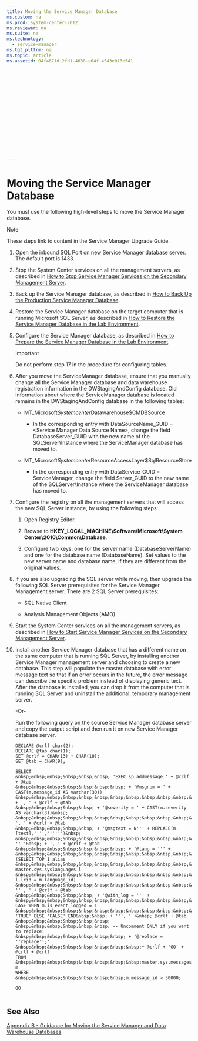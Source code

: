 ```yaml
---
title: Moving the Service Manager Database
ms.custom: na
ms.prod: system-center-2012
ms.reviewer: na
ms.suite: na
ms.technology: 
  - service-manager
ms.tgt_pltfrm: na
ms.topic: article
ms.assetid: 04f4671d-2fd1-4638-a64f-4543e013e541
 

















---
```

# Moving the Service Manager Database
You must use the following high\-level steps to move the Service Manager database.  
  
> [!NOTE]  
>  These steps link to content in the Service Manager Upgrade Guide.  
  
1.  Open the inbound SQL Port on new Service Manager database server. The default port is 1433.  
  
2.  Stop the System Center services on all the management servers, as described in [How to Stop Service Manager Services on the Secondary Management Server](http://technet.microsoft.com/library/jj900194.aspx).  
  
3.  Back up the Service Manager database, as described in [How to Back Up the Production Service Manager Database](http://technet.microsoft.com/library/jj900185.aspx).  
  
4.  Restore the Service Manager database on the target computer that is running Microsoft SQL Server, as described in [How to Restore the Service Manager Database in the Lab Environment](http://technet.microsoft.com/library/jj900192.aspx).  
  
5.  Configure the Service Manager database, as described in [How to Prepare the Service Manager Database in the Lab Environment](http://technet.microsoft.com/library/jj900187.aspx).  
  
    > [!IMPORTANT]  
    >  Do not perform step 17 in the procedure for configuring tables.  
  
6.  After you move the ServiceManager database, ensure that you manually change all the Service Manager database and data warehouse registration information in the DWStagingAndConfig database. Old information about where the ServiceManager database is located remains in the DWStagingAndConfig database in the following tables:  
  
    -   MT\_Microsoft$Systemcenter$Datawarehouse$CMDBSource  
  
        -   In the corresponding entry with DataSourceName\_GUID \= \<Service Manager Data Source Name\>, change the field DatabaseServer\_GUID with the new name of the SQLServer\\Instance where the ServiceManager database has moved to.  
  
    -   MT\_Microsoft$Systemcenter$ResourceAccessLayer$SqlResourceStore  
  
        -   In the corresponding entry with DataService\_GUID \= ServiceManager, change the field Server\_GUID to the new name of the SQLServer\\Instance where the ServiceManager database has moved to.  
  
7.  Configure the registry on all the management servers that will access the new SQL Server instance, by using the following steps:  
  
    1.  Open Registry Editor.  
  
    2.  Browse to **HKEY\_LOCAL\_MACHINE\\Software\\Microsoft\\System Center\\2010\\Common\\Database**.  
  
    3.  Configure two keys: one for the server name \(DatabaseServerName\) and one for the database name \(DatabaseName\). Set values to the new server name and database name, if they are different from the original values.  
  
8.  If you are also upgrading the SQL server while moving, then upgrade the following SQL Server prerequisites for the Service Manager Management server. There are 2 SQL Server prerequisites:  
  
    -   SQL Native Client  
  
    -   Analysis Management Objects \(AMO\)  
  
9. Start the System Center services on all the management servers, as described in [How to Start Service Manager Services on the Secondary Management Server](http://technet.microsoft.com/library/jj900196.aspx).  
  
10. Install another Service Manager database that has a different name on the same computer that is running SQL Server, by installing another Service Manager management server and choosing to create a new database. This step will populate the master database with error message text so that if an error occurs in the future, the error message can describe the specific problem instead of displaying generic text. After the database is installed, you can drop it from the computer that is running SQL Server and uninstall the additional, temporary management server.  
  
     \-Or\-  
  
     Run the following query on the source Service Manager database server and copy the output script and then run it on new Service Manager database server.  
  
    ```  
    DECLARE @crlf char(2);  
    DECLARE @tab char(1);  
    SET @crlf = CHAR(13) + CHAR(10);  
    SET @tab = CHAR(9);  
  
    SELECT   
    &nbsp;&nbsp;&nbsp;&nbsp;&nbsp;&nbsp; 'EXEC sp_addmessage ' + @crlf + @tab  
    &nbsp;&nbsp;&nbsp;&nbsp;&nbsp;&nbsp;&nbsp; + '@msgnum = ' + CAST(m.message_id AS varchar(30))  
    &nbsp;&nbsp;&nbsp;&nbsp;&nbsp;&nbsp;&nbsp;&nbsp;&nbsp;&nbsp;&nbsp;&nbsp;&nbsp; + ', ' + @crlf + @tab  
    &nbsp;&nbsp;&nbsp;&nbsp;&nbsp; + '@severity = ' + CAST(m.severity AS varchar(3))&nbsp;   
    &nbsp;&nbsp;&nbsp;&nbsp;&nbsp;&nbsp;&nbsp;&nbsp;&nbsp;&nbsp;&nbsp;&nbsp;&nbsp;&nbsp;+ ', ' + @crlf + @tab  
    &nbsp;&nbsp;&nbsp;&nbsp;&nbsp; + '@msgtext = N''' + REPLACE(m.[text],'''','''''')&nbsp;   
    &nbsp;&nbsp;&nbsp;&nbsp;&nbsp;&nbsp;&nbsp;&nbsp;&nbsp;&nbsp;&nbsp;&nbsp;&nbsp;&nbsp;+ ''''&nbsp; + ', ' + @crlf + @tab  
    &nbsp;&nbsp;&nbsp;&nbsp;&nbsp;&nbsp;&nbsp; + '@lang = ''' +   
    &nbsp;&nbsp;&nbsp;&nbsp;&nbsp;&nbsp;&nbsp;&nbsp;&nbsp;&nbsp;&nbsp;&nbsp;&nbsp; (SELECT TOP 1 alias   
    &nbsp;&nbsp;&nbsp;&nbsp;&nbsp;&nbsp;&nbsp;&nbsp;&nbsp;&nbsp;&nbsp;&nbsp;&nbsp;&nbsp;&nbsp;FROM master.sys.syslanguages l   
    &nbsp;&nbsp;&nbsp;&nbsp;&nbsp;&nbsp;&nbsp;&nbsp;&nbsp;&nbsp;&nbsp;&nbsp;&nbsp;&nbsp;&nbsp;WHERE l.lcid = m.language_id)   
    &nbsp;&nbsp;&nbsp;&nbsp;&nbsp;&nbsp;&nbsp;&nbsp;&nbsp;&nbsp;&nbsp;&nbsp;&nbsp;&nbsp;&nbsp;+ ''', ' + @crlf + @tab  
    &nbsp;&nbsp;&nbsp;&nbsp;&nbsp; + '@with_log = ''' +   
    &nbsp;&nbsp;&nbsp;&nbsp;&nbsp;&nbsp;&nbsp;&nbsp;&nbsp;&nbsp;&nbsp;&nbsp;&nbsp; CASE WHEN m.is_event_logged = 1   
    &nbsp;&nbsp;&nbsp;&nbsp;&nbsp;&nbsp;&nbsp;&nbsp;&nbsp;&nbsp;&nbsp;&nbsp;&nbsp;&nbsp;&nbsp;THEN 'TRUE' ELSE 'FALSE' END&nbsp;&nbsp; + ''', ' +&nbsp; @crlf + @tab  
    &nbsp;&nbsp;&nbsp;&nbsp;&nbsp;&nbsp; &nbsp;&nbsp;&nbsp;&nbsp;&nbsp;&nbsp; -- Uncomment ONLY if you want to replace:  
    &nbsp;&nbsp;&nbsp;&nbsp;&nbsp;&nbsp;&nbsp; + '@replace = ''replace'';'   
    &nbsp;&nbsp;&nbsp;&nbsp;&nbsp;&nbsp;&nbsp;&nbsp;+ @crlf + 'GO' + @crlf + @crlf   
    FROM   
    &nbsp;&nbsp;&nbsp;&nbsp;&nbsp;&nbsp;&nbsp;&nbsp;master.sys.messages m  
    WHERE   
    &nbsp;&nbsp;&nbsp;&nbsp;&nbsp;&nbsp;&nbsp;m.message_id > 50000;  
  
    GO  
  
    ```  
  
## See Also  
 [Appendix B \- Guidance for Moving the Service Manager and Data Warehouse Databases](../../../sm/deploy/deploy-guide/Appendix-B---Guidance-for-Moving-the-Service-Manager-and-Data-Warehouse-Databases.md)

